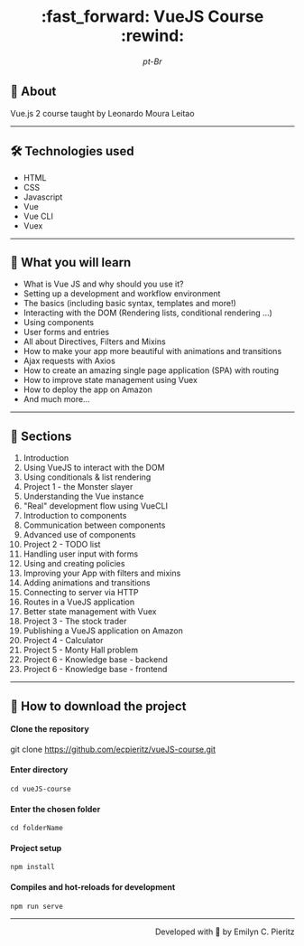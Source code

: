 <h1 align = "center"> :fast_forward: VueJS Course :rewind: </h1>
<h6 align = "center"> pt-Br </h6>

## 📖 About
<p>Vue.js 2 course taught by Leonardo Moura Leitao
</p>

---

## 🛠 Technologies used
- HTML
- CSS
- Javascript
- Vue
- Vue CLI
- Vuex

---

## 📌 What you will learn
- What is Vue JS and why should you use it?
- Setting up a development and workflow environment
- The basics (including basic syntax, templates and more!)
- Interacting with the DOM (Rendering lists, conditional rendering ...)
- Using components
- User forms and entries
- All about Directives, Filters and Mixins
- How to make your app more beautiful with animations and transitions
- Ajax requests with Axios
- How to create an amazing single page application (SPA) with routing
- How to improve state management using Vuex
- How to deploy the app on Amazon
- And much more…

---

## 📓 Sections
1. Introduction
2. Using VueJS to interact with the DOM
3. Using conditionals & list rendering
4. Project 1 - the Monster slayer
5. Understanding the Vue instance
6. "Real" development flow using VueCLI
7. Introduction to components
8. Communication between components
9. Advanced use of components
10. Project 2 - TODO list
11. Handling user input with forms
12. Using and creating policies
13. Improving your App with filters and mixins
14. Adding animations and transitions
15. Connecting to server via HTTP
16. Routes in a VueJS application
17. Better state management with Vuex
18. Project 3 - The stock trader
19. Publishing a VueJS application on Amazon
20. Project 4 - Calculator
21. Project 5 - Monty Hall problem
22. Project 6 - Knowledge base - backend
23. Project 6 - Knowledge base - frontend

---

## 🚀 How to download the project
#### Clone the repository
git clone https://github.com/ecpieritz/vueJS-course.git

#### Enter directory
`cd vueJS-course`

#### Enter the chosen folder
`cd folderName`

#### Project setup
```
npm install
```

#### Compiles and hot-reloads for development
```
npm run serve
```

---
<p align = "right">Developed with 💙 by Emilyn C. Pieritz</p>
